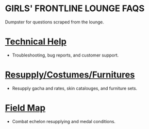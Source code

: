 # GIRLS' FRONTLINE LOUNGE FAQS

Dumpster for questions scraped from the lounge.

# [Technical Help](/GFL/technical)
- Troubleshooting, bug reports, and customer support.

# [Resupply/Costumes/Furnitures](/GFL/resupply)
- Resupply gacha and rates, skin catalouges, and furniture sets.

# [Field Map](/GFL/field)
- Combat echelon resupplying and medal conditions.